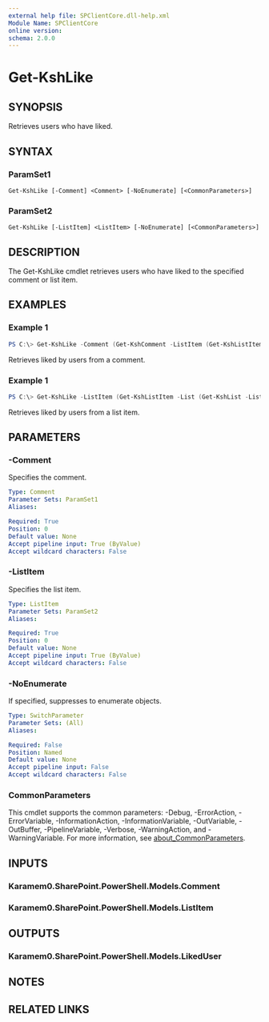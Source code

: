 ```yaml
---
external help file: SPClientCore.dll-help.xml
Module Name: SPClientCore
online version:
schema: 2.0.0
---
```


# Get-KshLike

## SYNOPSIS
Retrieves users who have liked.

## SYNTAX

### ParamSet1
```
Get-KshLike [-Comment] <Comment> [-NoEnumerate] [<CommonParameters>]
```

### ParamSet2
```
Get-KshLike [-ListItem] <ListItem> [-NoEnumerate] [<CommonParameters>]
```

## DESCRIPTION
The Get-KshLike cmdlet retrieves users who have liked to the specified comment or list item.

## EXAMPLES

### Example 1
```powershell
PS C:\> Get-KshLike -Comment (Get-KshComment -ListItem (Get-KshListItem -List (Get-KshList -ListTitle 'Site Pages') -ItemId 1)  -CommentId 1)
```

Retrieves liked by users from a comment.

### Example 1
```powershell
PS C:\> Get-KshLike -ListItem (Get-KshListItem -List (Get-KshList -ListTitle 'Site Pages') -ItemId 1)
```

Retrieves liked by users from a list item.

## PARAMETERS

### -Comment
Specifies the comment.

```yaml
Type: Comment
Parameter Sets: ParamSet1
Aliases:

Required: True
Position: 0
Default value: None
Accept pipeline input: True (ByValue)
Accept wildcard characters: False
```

### -ListItem
Specifies the list item.

```yaml
Type: ListItem
Parameter Sets: ParamSet2
Aliases:

Required: True
Position: 0
Default value: None
Accept pipeline input: True (ByValue)
Accept wildcard characters: False
```

### -NoEnumerate
If specified, suppresses to enumerate objects.

```yaml
Type: SwitchParameter
Parameter Sets: (All)
Aliases:

Required: False
Position: Named
Default value: None
Accept pipeline input: False
Accept wildcard characters: False
```

### CommonParameters
This cmdlet supports the common parameters: -Debug, -ErrorAction, -ErrorVariable, -InformationAction, -InformationVariable, -OutVariable, -OutBuffer, -PipelineVariable, -Verbose, -WarningAction, and -WarningVariable. For more information, see [about_CommonParameters](http://go.microsoft.com/fwlink/?LinkID=113216).

## INPUTS

### Karamem0.SharePoint.PowerShell.Models.Comment

### Karamem0.SharePoint.PowerShell.Models.ListItem

## OUTPUTS

### Karamem0.SharePoint.PowerShell.Models.LikedUser

## NOTES

## RELATED LINKS
